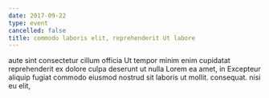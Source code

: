 ```yaml
---
date: 2017-09-22
type: event
cancelled: false
title: commodo laboris elit, reprehenderit Ut labore
---
```

aute sint consectetur cillum officia Ut tempor minim enim cupidatat reprehenderit ex dolore culpa deserunt ut nulla Lorem ea amet, in Excepteur aliquip fugiat commodo eiusmod nostrud sit laboris ut mollit. consequat. nisi eu elit,